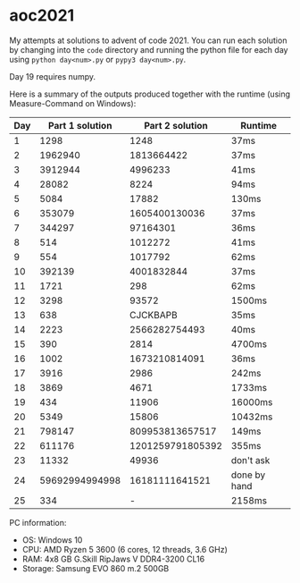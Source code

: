 # aoc2021
My attempts at solutions to advent of code 2021. You can run each solution by changing into the `code` directory and
running the python file for each day using `python day<num>.py` or `pypy3 day<num>.py`.

Day 19 requires numpy.

Here is a summary of the outputs produced together with the runtime (using Measure-Command on Windows):

| Day | Part 1 solution | Part 2 solution  | Runtime      |
|-----|-----------------|------------------|--------------|
| 1   | 1298            | 1248             | 37ms         |
| 2   | 1962940         | 1813664422       | 37ms         |
| 3   | 3912944         | 4996233          | 41ms         |
| 4   | 28082           | 8224             | 94ms         |
| 5   | 5084            | 17882            | 130ms        |
| 6   | 353079          | 1605400130036    | 37ms         |
| 7   | 344297          | 97164301         | 36ms         |
| 8   | 514             | 1012272          | 41ms         |
| 9   | 554             | 1017792          | 62ms         |
| 10  | 392139          | 4001832844       | 37ms         |
| 11  | 1721            | 298              | 62ms         |
| 12  | 3298            | 93572            | 1500ms       |
| 13  | 638             | CJCKBAPB         | 35ms         |
| 14  | 2223            | 2566282754493    | 40ms         |
| 15  | 390             | 2814             | 4700ms       |
| 16  | 1002            | 1673210814091    | 36ms         |
| 17  | 3916            | 2986             | 242ms        |
| 18  | 3869            | 4671             | 1733ms       |
| 19  | 434             | 11906            | 16000ms      |
| 20  | 5349            | 15806            | 10432ms      |
| 21  | 798147          | 809953813657517  | 149ms        |
| 22  | 611176          | 1201259791805392 | 355ms        |
| 23  | 11332           | 49936            | don't ask    |
| 24  | 59692994994998  | 16181111641521   | done by hand |
| 25  | 334             | -                | 2158ms       |

PC information:
* OS: Windows 10
* CPU: AMD Ryzen 5 3600 (6 cores, 12 threads, 3.6 GHz)
* RAM: 4x8 GB G.Skill RipJaws V DDR4-3200 CL16
* Storage: Samsung EVO 860 m.2 500GB